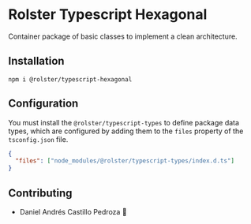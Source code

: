 # Rolster Typescript Hexagonal

Container package of basic classes to implement a clean architecture.

## Installation

```
npm i @rolster/typescript-hexagonal
```

## Configuration

You must install the `@rolster/typescript-types` to define package data types, which are configured by adding them to the `files` property of the `tsconfig.json` file.

```json
{
  "files": ["node_modules/@rolster/typescript-types/index.d.ts"]
}
```

## Contributing

- Daniel Andrés Castillo Pedroza :rocket:
